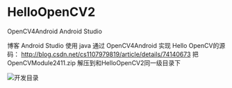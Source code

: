 # HelloOpenCV2
OpenCV4Android Android Studio 

博客 Android Studio 使用 java 通过 OpenCV4Android 实现 Hello OpenCV的源码：
http://blog.csdn.net/cs1107979819/article/details/74140673
把 OpenCVModule2411.zip 解压到和HelloOpenCV2同一级目录下

  ![开发目录](http://img.blog.csdn.net/20170702181640135?watermark/2/text/aHR0cDovL2Jsb2cuY3Nkbi5uZXQvY3MxMTA3OTc5ODE5/font/5a6L5L2T/fontsize/400/fill/I0JBQkFCMA==/dissolve/70/gravity/SouthEast)
